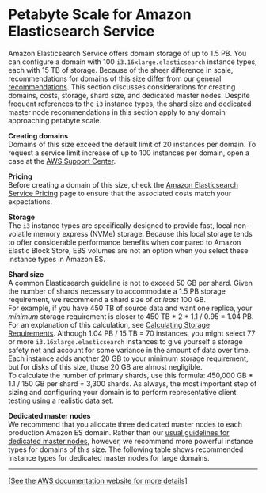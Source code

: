 # Petabyte Scale for Amazon Elasticsearch Service<a name="petabyte-scale"></a>

Amazon Elasticsearch Service offers domain storage of up to 1\.5 PB\. You can configure a domain with 100 `i3.16xlarge.elasticsearch` instance types, each with 15 TB of storage\. Because of the sheer difference in scale, recommendations for domains of this size differ from [our general recommendations](aes-bp.md)\. This section discusses considerations for creating domains, costs, storage, shard size, and dedicated master nodes\. Despite frequent references to the `i3` instance types, the shard size and dedicated master node recommendations in this section apply to any domain approaching petabyte scale\.

**Creating domains**  
Domains of this size exceed the default limit of 20 instances per domain\. To request a service limit increase of up to 100 instances per domain, open a case at the [AWS Support Center](https://console.aws.amazon.com/support/home#/)\.

**Pricing**  
Before creating a domain of this size, check the [Amazon Elasticsearch Service Pricing](https://aws.amazon.com/elasticsearch-service/pricing/) page to ensure that the associated costs match your expectations\.

**Storage**  
The `i3` instance types are specifically designed to provide fast, local non\-volatile memory express \(NVMe\) storage\. Because this local storage tends to offer considerable performance benefits when compared to Amazon Elastic Block Store, EBS volumes are not an option when you select these instance types in Amazon ES\.

**Shard size**  
A common Elasticsearch guideline is not to exceed 50 GB per shard\. Given the number of shards necessary to accommodate a 1\.5 PB storage requirement, we recommend a shard size of *at least* 100 GB\.  
For example, if you have 450 TB of source data and want one replica, your *minimum* storage requirement is closer to 450 TB \* 2 \* 1\.1 / 0\.95 = 1\.04 PB\. For an explanation of this calculation, see [Calculating Storage Requirements](sizing-domains.md#aes-bp-storage)\. Although 1\.04 PB / 15 TB = 70 instances, you might select 77 or more `i3.16xlarge.elasticsearch` instances to give yourself a storage safety net and account for some variance in the amount of data over time\. Each instance adds another 20 GB to your minimum storage requirement, but for disks of this size, those 20 GB are almost negligible\.  
To calculate the number of primary shards, use this formula: 450,000 GB \* 1\.1 / 150 GB per shard = 3,300 shards\. As always, the most important step of sizing and configuring your domain is to perform representative client testing using a realistic data set\.

**Dedicated master nodes**  
We recommend that you allocate three dedicated master nodes to each production Amazon ES domain\. Rather than our [usual guidelines for dedicated master nodes](es-managedomains-dedicatedmasternodes.md), however, we recommend more powerful instance types for domains of this size\. The following table shows recommended instance types for dedicated master nodes for large domains\.    
****    
[\[See the AWS documentation website for more details\]](http://docs.aws.amazon.com/elasticsearch-service/latest/developerguide/petabyte-scale.html)